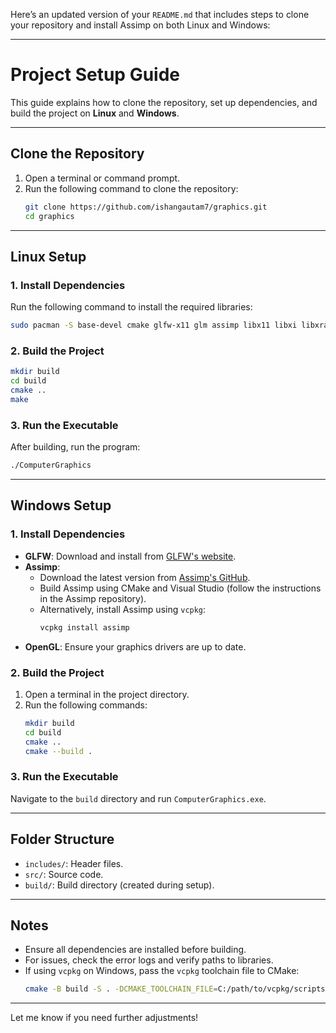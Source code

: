 Here’s an updated version of your `README.md` that includes steps to clone your repository and install Assimp on both Linux and Windows:

---

# **Project Setup Guide**

This guide explains how to clone the repository, set up dependencies, and build the project on **Linux** and **Windows**.

---

## **Clone the Repository**

1. Open a terminal or command prompt.
2. Run the following command to clone the repository:
   ```bash
   git clone https://github.com/ishangautam7/graphics.git
   cd graphics
   ```

---

## **Linux Setup**

### **1. Install Dependencies**
Run the following command to install the required libraries:
```bash
sudo pacman -S base-devel cmake glfw-x11 glm assimp libx11 libxi libxrandr libxxf86vm
```

### **2. Build the Project**
```bash
mkdir build
cd build
cmake ..
make
```

### **3. Run the Executable**
After building, run the program:
```bash
./ComputerGraphics
```

---

## **Windows Setup**

### **1. Install Dependencies**
- **GLFW**: Download and install from [GLFW's website](https://www.glfw.org/download.html).
- **Assimp**:
  - Download the latest version from [Assimp's GitHub](https://github.com/assimp/assimp).
  - Build Assimp using CMake and Visual Studio (follow the instructions in the Assimp repository).
  - Alternatively, install Assimp using `vcpkg`:
    ```cmd
    vcpkg install assimp
    ```
- **OpenGL**: Ensure your graphics drivers are up to date.

### **2. Build the Project**
1. Open a terminal in the project directory.
2. Run the following commands:
   ```bash
   mkdir build
   cd build
   cmake ..
   cmake --build .
   ```

### **3. Run the Executable**
Navigate to the `build` directory and run `ComputerGraphics.exe`.

---

## **Folder Structure**
- `includes/`: Header files.
- `src/`: Source code.
- `build/`: Build directory (created during setup).

---

## **Notes**
- Ensure all dependencies are installed before building.
- For issues, check the error logs and verify paths to libraries.
- If using `vcpkg` on Windows, pass the `vcpkg` toolchain file to CMake:
  ```bash
  cmake -B build -S . -DCMAKE_TOOLCHAIN_FILE=C:/path/to/vcpkg/scripts/buildsystems/vcpkg.cmake
  ```

---

Let me know if you need further adjustments!